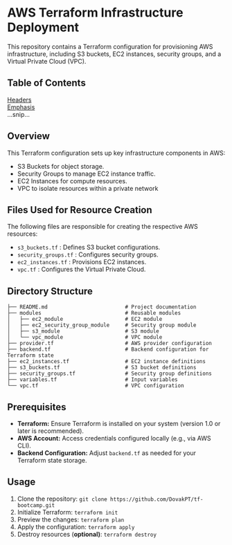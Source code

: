 # **AWS Terraform Infrastructure Deployment**
This repository contains a Terraform configuration for provisioning AWS infrastructure, including S3 buckets, EC2 instances, security groups, and a Virtual Private Cloud (VPC).


## **Table of Contents**
[Headers](#headers)  
[Emphasis](#emphasis)  
...snip...    
<a name="headers"/>


## **Overview**
This Terraform configuration sets up key infrastructure components in AWS:
- S3 Buckets for object storage.
- Security Groups to manage EC2 instance traffic.
- EC2 Instances for compute resources.
- VPC to isolate resources within a private network


## **Files Used for Resource Creation**
The following files are responsible for creating the respective AWS resources:

- `s3_buckets.tf` : Defines S3 bucket configurations.
- `security_groups.tf` : Configures security groups.
- `ec2_instances.tf` : Provisions EC2 instances.
- `vpc.tf` : Configures the Virtual Private Cloud.


## **Directory Structure**
```
├── README.md                         # Project documentation
├── modules                           # Reusable modules
│   ├── ec2_module                    # EC2 module
│   ├── ec2_security_group_module     # Security group module
│   ├── s3_module                     # S3 module
│   └── vpc_module                    # VPC module
├── provider.tf                       # AWS provider configuration
├── backend.tf                        # Backend configuration for Terraform state
├── ec2_instances.tf                  # EC2 instance definitions
├── s3_buckets.tf                     # S3 bucket definitions
├── security_groups.tf                # Security group definitions
├── variables.tf                      # Input variables
└── vpc.tf                            # VPC configuration
```

## **Prerequisites**
- **Terraform:** Ensure Terraform is installed on your system (version 1.0 or later is recommended).
- **AWS Account:** Access credentials configured locally (e.g., via AWS CLI).
- **Backend Configuration:** Adjust `backend.tf` as needed for your Terraform state storage.


## **Usage**
1. Clone the repository:
   ```git clone https://github.com/DovakPT/tf-bootcamp.git```
2. Initialize Terraform:
   ```terraform init```
3. Preview the changes:
   ```terraform plan```
4. Apply the configuration:
   ```terraform apply```
5. Destroy resources (**optional)**:
   ```terraform destroy```










